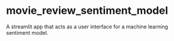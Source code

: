 # movie_review_sentiment_model
A streamlit app that acts as a user interface for a machine learning sentiment model.
